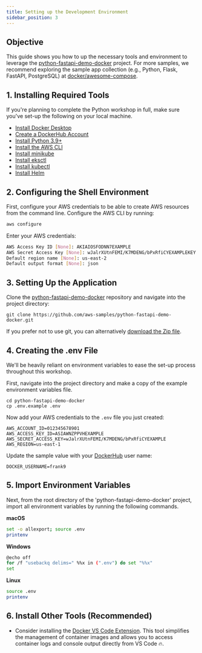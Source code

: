 ```yaml
---
title: Setting up the Development Environment
sidebar_position: 3
---
```

## Objective
This guide shows you how to up the necessary tools and environment to leverage the [python-fastapi-demo-docker](https://github.com/aws-samples/python-fastapi-demo-docker) project. For more samples, we recommend exploring the sample app collection (e.g., Python, Flask, FastAPI, PostgreSQL) at [docker/awesome-compose](https://github.com/docker/awesome-compose).

## 1. Installing Required Tools
If you're planning to complete the Python workshop in full, make sure you've set-up the following on your local machine.

- [Install Docker Desktop](https://www.docker.com/products/docker-desktop/)
- [Create a DockerHub Account](https://hub.docker.com/)
- [Install Python 3.9+](https://www.python.org/downloads/release/python-390/)
- [Install the AWS CLI](https://docs.aws.amazon.com/cli/latest/userguide/getting-started-install.html)
- [Install minikube](https://minikube.sigs.k8s.io/docs/start/)
- [Install eksctl](https://eksctl.io/introduction/#installation)
- [Install kubectl](https://kubernetes.io/docs/tasks/tools/#kubectl)
- [Install Helm](https://helm.sh/docs/intro/install/)

## 2. Configuring the Shell Environment
First, configure your AWS credentials to be able to create AWS resources from the command line. Configure the AWS CLI by running:
```bash
aws configure
```

Enter your AWS credentials:
```bash
AWS Access Key ID [None]: AKIAIOSFODNN7EXAMPLE
AWS Secret Access Key [None]: wJalrXUtnFEMI/K7MDENG/bPxRfiCYEXAMPLEKEY
Default region name [None]: us-east-2
Default output format [None]: json
```

## 3. Setting Up the Application
Clone the [python-fastapi-demo-docker](https://github.com/aws-samples/python-fastapi-demo-docker) repository and navigate into the project directory:
```
git clone https://github.com/aws-samples/python-fastapi-demo-docker.git 
```

If you prefer not to use git, you can alternatively [download the Zip file](https://github.com/aws-samples/python-fastapi-demo-docker/archive/refs/heads/main.zip).

## 4. Creating the .env File
We'll be heavily reliant on environment variables to ease the set-up process throughout this workshop. 

First, navigate into the project directory and make a copy of the example environment variables file.
```
cd python-fastapi-demo-docker
cp .env.example .env
```

Now add your AWS credentials to the `.env` file you just created:
```
AWS_ACCOUNT_ID=012345678901
AWS_ACCESS_KEY_ID=ASIAWNZPPVHEXAMPLE
AWS_SECRET_ACCESS_KEY=wJalrXUtnFEMI/K7MDENG/bPxRfiCYEXAMPLE
AWS_REGION=us-east-1
```

Update the sample value with your [DockerHub](https://hub.docker.com/) user name:
```
DOCKER_USERNAME=frank9
```

## 5. Import Environment Variables
Next, from the root directory of the 'python-fastapi-demo-docker' project, import all environment variables by running the following commands.

**macOS**
```bash
set -o allexport; source .env
printenv
```
**Windows**
```bash
@echo off
for /f "usebackq delims=" %%x in (".env") do set "%%x"
set
```
**Linux**
```bash
source .env
printenv
```

## 6. Install Other Tools (Recommended)
- Consider installing the [Docker VS Code Extension](https://code.visualstudio.com/docs/containers/overview). This tool simplifies the management of container images and allows you to access container logs and console output directly from VS Code 🔥.
